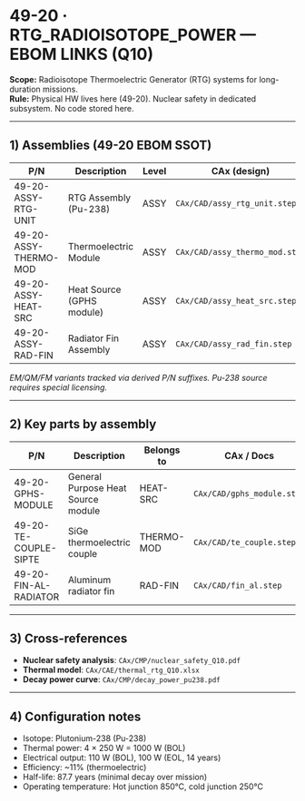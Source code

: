 # 49-20 · RTG_RADIOISOTOPE_POWER — EBOM LINKS (Q10)

**Scope:** Radioisotope Thermoelectric Generator (RTG) systems for long-duration missions.  
**Rule:** Physical HW lives here (49-20). Nuclear safety in dedicated subsystem. No code stored here.

---

## 1) Assemblies (49-20 EBOM SSOT)
| P/N                    | Description                                  | Level | CAx (design)                          | Status |
|------------------------|----------------------------------------------|-------|---------------------------------------|--------|
| 49-20-ASSY-RTG-UNIT    | RTG Assembly (Pu-238)                        | ASSY  | `CAx/CAD/assy_rtg_unit.step`          | REL    |
| 49-20-ASSY-THERMO-MOD  | Thermoelectric Module                        | ASSY  | `CAx/CAD/assy_thermo_mod.step`        | REL    |
| 49-20-ASSY-HEAT-SRC    | Heat Source (GPHS module)                    | ASSY  | `CAx/CAD/assy_heat_src.step`          | REL    |
| 49-20-ASSY-RAD-FIN     | Radiator Fin Assembly                        | ASSY  | `CAx/CAD/assy_rad_fin.step`           | REL    |

*EM/QM/FM variants tracked via derived P/N suffixes. Pu-238 source requires special licensing.*

---

## 2) Key parts by assembly
| P/N                     | Description                           | Belongs to        | CAx / Docs                         | Note |
|-------------------------|---------------------------------------|-------------------|------------------------------------|------|
| 49-20-GPHS-MODULE       | General Purpose Heat Source module    | HEAT-SRC          | `CAx/CAD/gphs_module.step`         | 250 W thermal   |
| 49-20-TE-COUPLE-SIPTE   | SiGe thermoelectric couple            | THERMO-MOD        | `CAx/CAD/te_couple.step`           | Seebeck effect  |
| 49-20-FIN-AL-RADIATOR   | Aluminum radiator fin                 | RAD-FIN           | `CAx/CAD/fin_al.step`              | Thermal rejection|

---

## 3) Cross-references
- **Nuclear safety analysis**: `CAx/CMP/nuclear_safety_Q10.pdf`
- **Thermal model**: `CAx/CAE/thermal_rtg_Q10.xlsx`
- **Decay power curve**: `CAx/CMP/decay_power_pu238.pdf`

---

## 4) Configuration notes
- Isotope: Plutonium-238 (Pu-238)
- Thermal power: 4 × 250 W = 1000 W (BOL)
- Electrical output: 110 W (BOL), 100 W (EOL, 14 years)
- Efficiency: ~11% (thermoelectric)
- Half-life: 87.7 years (minimal decay over mission)
- Operating temperature: Hot junction 850°C, cold junction 250°C
